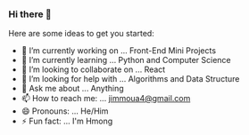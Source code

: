 ### Hi there 👋

Here are some ideas to get you started:

- 🔭 I’m currently working on ... Front-End Mini Projects
- 🌱 I’m currently learning ... Python and Computer Science
- 👯 I’m looking to collaborate on ... React
- 🤔 I’m looking for help with ... Algorithms and Data Structure
- 💬 Ask me about ... Anything
- 📫 How to reach me: ... jimmoua4@gmail.com
- 😄 Pronouns: ... He/Him
- ⚡ Fun fact: ... I'm Hmong
